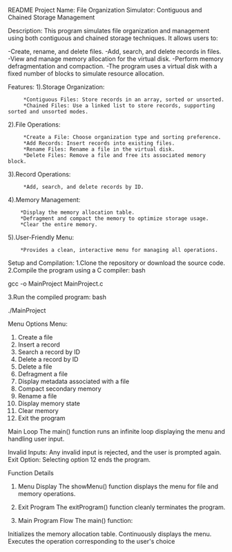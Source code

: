 README
Project Name:
File Organization Simulator: Contiguous and Chained Storage Management

Description:
This program simulates file organization and management using both contiguous and chained storage techniques. It allows users to:

-Create, rename, and delete files.
-Add, search, and delete records in files.
-View and manage memory allocation for the virtual disk.
-Perform memory defragmentation and compaction.
-The program uses a virtual disk with a fixed number of blocks to simulate resource allocation.

Features:
1).Storage Organization:

         *Contiguous Files: Store records in an array, sorted or unsorted.
         *Chained Files: Use a linked list to store records, supporting sorted and unsorted modes.
2).File Operations:

         *Create a File: Choose organization type and sorting preference.
         *Add Records: Insert records into existing files.
         *Rename Files: Rename a file in the virtual disk.
         *Delete Files: Remove a file and free its associated memory block.
3).Record Operations:

         *Add, search, and delete records by ID.
4).Memory Management:

        *Display the memory allocation table.
        *Defragment and compact the memory to optimize storage usage.
        *Clear the entire memory.
5).User-Friendly Menu:

        *Provides a clean, interactive menu for managing all operations.

Setup and Compilation:
1.Clone the repository or download the source code.
2.Compile the program using a C compiler:
bash

gcc -o MainProject MainProject.c

3.Run the compiled program:
bash

./MainProject

Menu Options
Menu:
1. Create a file
2. Insert a record
3. Search a record by ID
4. Delete a record by ID
5. Delete a file
6. Defragment a file
7. Display metadata associated with a file
8. Compact secondary memory
9. Rename a file
10. Display memory state
11. Clear memory
12. Exit the program

Main Loop
The main() function runs an infinite loop displaying the menu and handling user input.

Invalid Inputs: Any invalid input is rejected, and the user is prompted again.
Exit Option: Selecting option 12 ends the program.

Function Details
1. Menu Display
The showMenu() function displays the menu for file and memory operations.

2. Exit Program
The exitProgram() function cleanly terminates the program.

3. Main Program Flow
The main() function:

Initializes the memory allocation table.
Continuously displays the menu.
Executes the operation corresponding to the user's choice

        

